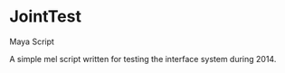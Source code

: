 # JointTest
Maya Script

A simple mel script written for testing the interface system during 2014.

